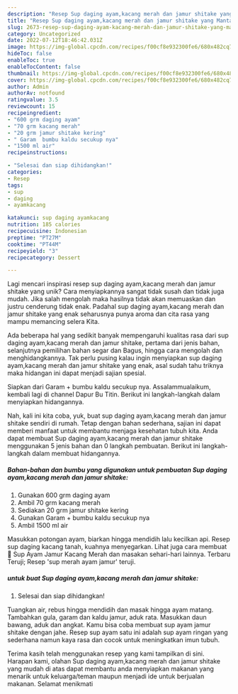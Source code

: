 ```yaml
---
description: "Resep Sup daging ayam,kacang merah dan jamur shitake yang Mantap"
title: "Resep Sup daging ayam,kacang merah dan jamur shitake yang Mantap"
slug: 2673-resep-sup-daging-ayam-kacang-merah-dan-jamur-shitake-yang-mantap
category: Uncategorized
date: 2022-07-12T18:46:42.031Z
image: https://img-global.cpcdn.com/recipes/f00cf8e932300fe6/680x482cq70/sup-daging-ayamkacang-merah-dan-jamur-shitake-foto-resep-utama.jpg
hideToc: false
enableToc: true
enableTocContent: false
thumbnail: https://img-global.cpcdn.com/recipes/f00cf8e932300fe6/680x482cq70/sup-daging-ayamkacang-merah-dan-jamur-shitake-foto-resep-utama.jpg
cover: https://img-global.cpcdn.com/recipes/f00cf8e932300fe6/680x482cq70/sup-daging-ayamkacang-merah-dan-jamur-shitake-foto-resep-utama.jpg
author: Admin
authorAv: notfound
ratingvalue: 3.5
reviewcount: 15
recipeingredient:
- "600 grm daging ayam"
- "70 grm kacang merah"
- "20 grm jamur shitake kering"
- " Garam  bumbu kaldu secukup nya"
- "1500 ml air"
recipeinstructions:

- "Selesai dan siap dihidangkan!"
categories:
- Resep
tags:
- sup
- daging
- ayamkacang

katakunci: sup daging ayamkacang 
nutrition: 185 calories
recipecuisine: Indonesian
preptime: "PT27M"
cooktime: "PT44M"
recipeyield: "3"
recipecategory: Dessert

---
```





Lagi mencari inspirasi resep sup daging ayam,kacang merah dan jamur shitake yang unik? Cara menyiapkannya sangat tidak susah dan tidak juga mudah. Jika salah mengolah maka hasilnya tidak akan memuaskan dan justru cenderung tidak enak. Padahal sup daging ayam,kacang merah dan jamur shitake yang enak seharusnya punya aroma dan cita rasa yang mampu memancing selera Kita.





Ada beberapa hal yang sedikit banyak mempengaruhi kualitas rasa dari sup daging ayam,kacang merah dan jamur shitake, pertama dari jenis bahan, selanjutnya pemilihan bahan segar dan Bagus, hingga cara mengolah dan menghidangkannya. Tak perlu pusing kalau ingin menyiapkan sup daging ayam,kacang merah dan jamur shitake yang enak,      asal sudah tahu triknya maka hidangan ini dapat menjadi sajian spesial.














Siapkan dari Garam + bumbu kaldu secukup nya. Assalammualaikum, kembali lagi di channel Dapur Bu Titin. Berikut ini langkah-langkah dalam menyiapkan hidangannya.






Nah, kali ini kita coba, yuk, buat sup daging ayam,kacang merah dan jamur shitake sendiri di rumah. Tetap dengan bahan sederhana, sajian ini dapat memberi manfaat untuk membantu menjaga kesehatan tubuh kita. Anda dapat membuat Sup daging ayam,kacang merah dan jamur shitake menggunakan 5 jenis bahan dan 0 langkah pembuatan. Berikut ini langkah-langkah dalam membuat hidangannya.

<!--inarticleads1-->

##### Bahan-bahan dan bumbu yang digunakan untuk pembuatan Sup daging ayam,kacang merah dan jamur shitake:

1. Gunakan 600 grm daging ayam
1. Ambil 70 grm kacang merah
1. Sediakan 20 grm jamur shitake kering
1. Gunakan  Garam + bumbu kaldu secukup nya
1. Ambil 1500 ml air


Masukkan potongan ayam, biarkan hingga mendidih lalu kecilkan api. Resep sup daging kacang tanah, kuahnya menyegarkan. Lihat juga cara membuat 🍲 Sup Ayam Jamur Kacang Merah dan masakan sehari-hari lainnya. Terbaru Teruji; Resep &#39;sup merah ayam jamur&#39; teruji. 

<!--inarticleads2-->

#####  untuk buat Sup daging ayam,kacang merah dan jamur shitake:


1. Selesai dan siap dihidangkan!

Tuangkan air, rebus hingga mendidih dan masak hingga ayam matang. Tambahkan gula, garam dan kaldu jamur, aduk rata. Masukkan daun bawang, aduk dan angkat. Kamu bisa coba membuat sup ayam jamur shitake dengan jahe. Resep sup ayam satu ini adalah sup ayam ringan yang sederhana namun kaya rasa dan cocok untuk meningkatkan imun tubuh. 

Terima kasih telah menggunakan resep yang kami tampilkan di sini. Harapan kami, olahan Sup daging ayam,kacang merah dan jamur shitake yang mudah di atas dapat membantu anda menyiapkan makanan yang menarik untuk keluarga/teman maupun menjadi ide untuk berjualan makanan. Selamat menikmati
